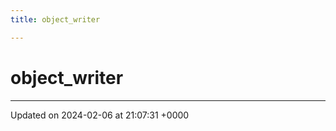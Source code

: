 ```yaml
---
title: object_writer

---
```


# object_writer





-------------------------------

Updated on 2024-02-06 at 21:07:31 +0000